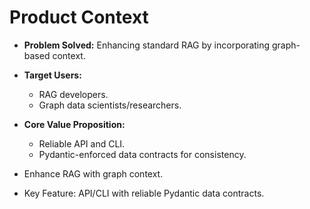 # Product Context

- **Problem Solved:** Enhancing standard RAG by incorporating graph-based context.
- **Target Users:**
    - RAG developers.
    - Graph data scientists/researchers.
- **Core Value Proposition:**
    - Reliable API and CLI.
    - Pydantic-enforced data contracts for consistency.

- Enhance RAG with graph context.
- Key Feature: API/CLI with reliable Pydantic data contracts. 